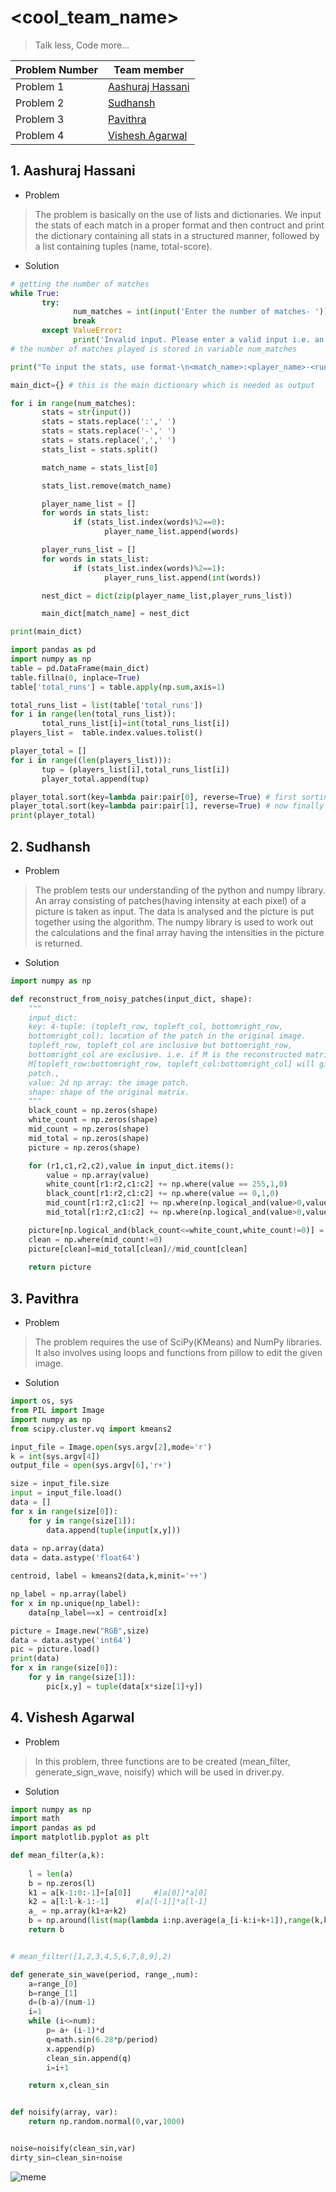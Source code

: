 # <cool_team_name>

>Talk less, Code more...

|Problem Number |Team member |
|--- |--- |
|Problem 1 |[Aashuraj Hassani](https://github.com/aashurajhassani "Go to the GitHub profile.") |
|Problem 2 |[Sudhansh](https://github.com/Sudhansh6) |
|Problem 3 | [Pavithra]( https://github.com/PavithraB10) |
|Problem 4 |[Vishesh Agarwal](https://github.com/Vishesh2k01) |

## 1. Aashuraj Hassani

- Problem

>The problem is basically on the use of lists and dictionaries. We input the stats of each match in a proper format and then contruct and print the dictionary containing all stats in a structured manner, followed by a list containing tuples (name, total-score).

- Solution

```python
# getting the number of matches
while True:
       try:
              num_matches = int(input('Enter the number of matches- '))
              break
       except ValueError:
              print('Invalid input. Please enter a valid input i.e. an integer')
# the number of matches played is stored in variable num_matches

print("To input the stats, use format-\n<match_name>:<player_name>-<runs>,<player_name>,<run>,...")

main_dict={} # this is the main dictionary which is needed as output

for i in range(num_matches):
       stats = str(input())
       stats = stats.replace(':',' ')
       stats = stats.replace('-',' ')
       stats = stats.replace(',',' ')
       stats_list = stats.split()

       match_name = stats_list[0]

       stats_list.remove(match_name)

       player_name_list = []
       for words in stats_list:
              if (stats_list.index(words)%2==0):
                     player_name_list.append(words)

       player_runs_list = []
       for words in stats_list:
              if (stats_list.index(words)%2==1):
                     player_runs_list.append(int(words))

       nest_dict = dict(zip(player_name_list,player_runs_list))

       main_dict[match_name] = nest_dict

print(main_dict)

import pandas as pd
import numpy as np
table = pd.DataFrame(main_dict)
table.fillna(0, inplace=True)
table['total_runs'] = table.apply(np.sum,axis=1)

total_runs_list = list(table['total_runs'])
for i in range(len(total_runs_list)):
       total_runs_list[i]=int(total_runs_list[i])
players_list =  table.index.values.tolist()

player_total = []
for i in range((len(players_list))):
       tup = (players_list[i],total_runs_list[i])
       player_total.append(tup)

player_total.sort(key=lambda pair:pair[0], reverse=True) # first sorting in decreasing lexicographic order of player name as this is the second priority
player_total.sort(key=lambda pair:pair[1], reverse=True) # now finally sorting in decreasing order of total runs as this is the first priority
print(player_total)
```
## 2. Sudhansh

- Problem 

> The problem tests our understanding of the python and numpy library. An array consisting of patches(having intensity at each pixel) of a picture is taken as input. The data is analysed and the picture is put together using the algorithm. The numpy library is used to work out the calculations and the final array having the intensities in the picture is returned.

- Solution
 
```python
import numpy as np

def reconstruct_from_noisy_patches(input_dict, shape):
	"""
	input_dict:
	key: 4-tuple: (topleft_row, topleft_col, bottomright_row,
	bottomright_col): location of the patch in the original image.
	topleft_row, topleft_col are inclusive but bottomright_row,
	bottomright_col are exclusive. i.e. if M is the reconstructed matrix.
	M[topleft_row:bottomright_row, topleft_col:bottomright_col] will give the
	patch.,
	value: 2d np array: the image patch.
	shape: shape of the original matrix.
	"""
	black_count = np.zeros(shape)
	white_count = np.zeros(shape)
	mid_count = np.zeros(shape)
	mid_total = np.zeros(shape)
	picture = np.zeros(shape)

	for (r1,c1,r2,c2),value in input_dict.items():
		value = np.array(value)
		white_count[r1:r2,c1:c2] += np.where(value == 255,1,0)
		black_count[r1:r2,c1:c2] += np.where(value == 0,1,0)
		mid_count[r1:r2,c1:c2] += np.where(np.logical_and(value>0,value<255),1,0)
		mid_total[r1:r2,c1:c2] += np.where(np.logical_and(value>0,value<255),value,0)

	picture[np.logical_and(black_count<=white_count,white_count!=0)] = 255 
	clean = np.where(mid_count!=0)
	picture[clean]=mid_total[clean]//mid_count[clean]	
	
	return picture
```

## 3. Pavithra

- Problem

> The problem requires the use of SciPy(KMeans) and NumPy libraries. It also involves using loops and functions from pillow to edit the given image.

- Solution

```python
import os, sys
from PIL import Image
import numpy as np
from scipy.cluster.vq import kmeans2

input_file = Image.open(sys.argv[2],mode='r')
k = int(sys.argv[4])
output_file = open(sys.argv[6],'r+') 

size = input_file.size
input = input_file.load()
data = []
for x in range(size[0]):
	for y in range(size[1]):
		data.append(tuple(input[x,y]))
    
data = np.array(data)
data = data.astype('float64')	

centroid, label = kmeans2(data,k,minit='++')

np_label = np.array(label)
for x in np.unique(np_label):
	data[np_label==x] = centroid[x]

picture = Image.new("RGB",size)
data = data.astype('int64')
pic = picture.load()
print(data)
for x in range(size[0]):
	for y in range(size[1]):
		pic[x,y] = tuple(data[x*size[1]+y]) 
```

## 4. Vishesh Agarwal

- Problem

> In this problem, three functions are to be created (mean_filter, generate_sign_wave, noisify) which will be used in driver.py.

- Solution

```python
import numpy as np
import math
import pandas as pd
import matplotlib.pyplot as plt

def mean_filter(a,k):
	
	l = len(a)
	b = np.zeros(l)
	k1 = a[k-1:0:-1]+[a[0]]		#[a[0]]*a[0]
	k2 = a[l:l-k-1:-1]		#[a[l-1]]*a[l-1]
	a_ = np.array(k1+a+k2)
	b = np.around(list(map(lambda i:np.average(a_[i-k:i+k+1]),range(k,k+l))),1)
	return b


# mean_filter([1,2,3,4,5,6,7,8,9],2)

def generate_sin_wave(period, range_,num):
	a=range_[0]
	b=range_[1]
	d=(b-a)/(num-1)
	i=1
	while (i<=num):
		p= a+ (i-1)*d
		q=math.sin(6.28*p/period)
		x.append(p)
		clean_sin.append(q)
		i=i+1

	return x,clean_sin


def noisify(array, var):
	return np.random.normal(0,var,1000)


noise=noisify(clean_sin,var)
dirty_sin=clean_sin+noise
```

![meme](https://scontent.fhyd13-1.fna.fbcdn.net/v/t1.0-9/92665420_1049775758742141_7293480417141719040_n.jpg?_nc_cat=106&_nc_sid=825194&_nc_ohc=YfbjBa8NLqsAX9QnPhq&_nc_ht=scontent.fhyd13-1.fna&oh=9b6781d8e51a71aab75cab5f5971aa42&oe=5EAF7EEE)
